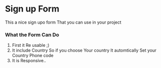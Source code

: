 <h1>Sign up Form</h1>

<p>This a nice sign upo form That you can use in your project
</p>


<h3>What the Form Can Do</h3>

<ol>
    <li>First it Re usable ;)</li>
    <li>It include Country So if you choose Your country It automtically Set your Country Phone code
    </li>
    <li>It is Responsive..</li>
    
</ol>
    